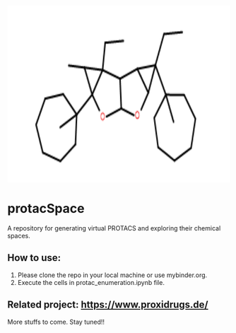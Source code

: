 <p align="center">
  <img style="width: 400; height: 400px;" src="logo_ptac.png">
</p>


# protacSpace
A repository for generating virtual PROTACS and exploring their chemical spaces.

## How to use:
1. Please clone the repo in your local machine or use mybinder.org.
2. Execute the cells in protac_enumeration.ipynb file.

## Related project: https://www.proxidrugs.de/

More stuffs to come. Stay tuned!!


